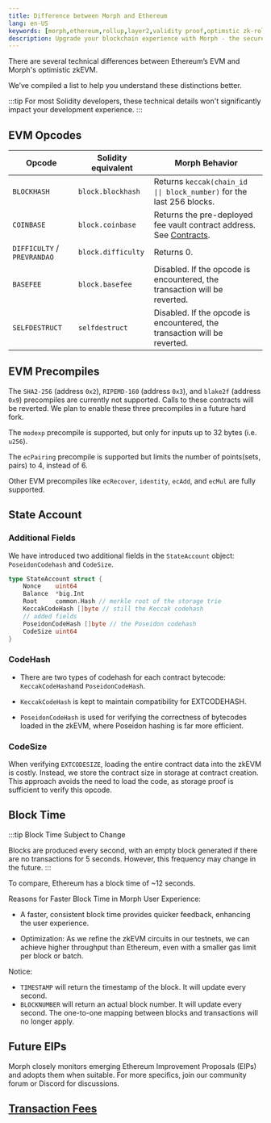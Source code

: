 ```yaml
---
title: Difference between Morph and Ethereum
lang: en-US
keywords: [morph,ethereum,rollup,layer2,validity proof,optimstic zk-rollup]
description: Upgrade your blockchain experience with Morph - the secure decentralized, cost0efficient, and high-performing optimstic zk-rollup solution. Try it now!
---
```



There are several technical differences between Ethereum’s EVM and Morph's optimistic zkEVM.

We’ve compiled a list to help you understand these distinctions better.


:::tip
For most Solidity developers, these technical details won't significantly impact your development experience.
:::

## EVM Opcodes

| Opcode                      | Solidity equivalent | Morph Behavior                                                                                            |
| --------------------------- | ------------------- | ---------------------------------------------------------------------------------------------------------- |
| `BLOCKHASH`                 | `block.blockhash`   | Returns `keccak(chain_id \|\| block_number)` for the last 256 blocks.                                      |
| `COINBASE`                  | `block.coinbase`    | Returns the pre-deployed fee vault contract address. See [Contracts](../../build-on-morph/developer-resources/1-contracts.md). |
| `DIFFICULTY` / `PREVRANDAO` | `block.difficulty`  | Returns 0.                                                                                                 |
| `BASEFEE`                   | `block.basefee`     | Disabled. If the opcode is encountered, the transaction will be reverted.                        |
| `SELFDESTRUCT`              | `selfdestruct`      | Disabled. If the opcode is encountered, the transaction will be reverted.                     |


[^eip1559]: We have currently disabled EIP-1559.
[^willadpot]: Will change to adopt Ethereum’s solution in the future.

## EVM Precompiles

The `SHA2-256` (address `0x2`), `RIPEMD-160` (address `0x3`), and `blake2f` (address `0x9`) precompiles are currently not supported. Calls to these contracts will be reverted. We plan to enable these three precompiles in a future hard fork.


The `modexp` precompile is supported, but only for inputs up to 32 bytes (i.e. `u256`).

The `ecPairing` precompile is supported but limits the number of points(sets, pairs) to 4, instead of 6.

Other EVM precompiles like `ecRecover`, `identity`, `ecAdd`, and `ecMul` are fully supported.


## State Account

### **Additional Fields**

We have introduced two additional fields in the `StateAccount` object: `PoseidonCodehash` and `CodeSize`.

```go
type StateAccount struct {
	Nonce    uint64
	Balance  *big.Int
	Root     common.Hash // merkle root of the storage trie
	KeccakCodeHash []byte // still the Keccak codehash
	// added fields
	PoseidonCodeHash []byte // the Poseidon codehash
	CodeSize uint64
}
```

### **CodeHash**


- There are two types of codehash for each contract bytecode: `KeccakCodeHash`and `PoseidonCodeHash`.

- `KeccakCodeHash` is kept to maintain compatibility for EXTCODEHASH. 

- `PoseidonCodeHash` is used for verifying the correctness of bytecodes loaded in the zkEVM, where Poseidon hashing is far more efficient.

### CodeSize

When verifying `EXTCODESIZE`, loading the entire contract data into the zkEVM is costly. Instead, we store the contract size in storage at contract creation. This approach avoids the need to load the code, as storage proof is sufficient to verify this opcode.



## Block Time
:::tip Block Time Subject to Change

Blocks are produced every second, with an empty block generated if there are no transactions for 5 seconds. However, this frequency may change in the future.
:::

To compare, Ethereum has a block time of ~12 seconds.

Reasons for Faster Block Time in Morph
User Experience: 

- A faster, consistent block time provides quicker feedback, enhancing the user experience.

- Optimization: As we refine the zkEVM circuits in our testnets, we can achieve higher throughput than Ethereum, even with a smaller gas limit per block or batch.


Notice:
- `TIMESTAMP` will return the timestamp of the block. It will update every second.
- `BLOCKNUMBER` will return an actual block number. It will update every second. The one-to-one mapping between blocks and transactions will no longer apply.




<!--
We also introduce the concept of system transactions that are created by the `op-node`, and are used to execute deposits and update the L2's view of L1. They have the following attributes:

- Every block will contain at least one system transaction called the L1 attributes deposited transaction. It will always be the first transaction in the block.
- Some blocks will contain one or more user-deposited transactions.
- All system transactions have an [EIP-2718](https://eips.ethereum.org/EIPS/eip-2718)-compatible transaction type of `0x7E`.
- All system transactions are unsigned, and set their `v`, `r`, and `s` fields to `null`.


:::Warning Known Issue
Some Ethereum client libraries, such as Web3j, cannot parse the `null` signature fields described above. To work around this issue, you will need to manually filter out the system transactions before passing them to the library. 
:::
-->

## Future EIPs

Morph closely monitors emerging Ethereum Improvement Proposals (EIPs) and adopts them when suitable. For more specifics, join our community forum or Discord for discussions.

<!-- ## EVM Target version 

To avoid unexpected behaviors in your contracts, we recommend using ‘london’ as the target version when compiling your smart contracts.

You can read in more details on Shanghai hard fork differences from London on the [Ethereum Execution spec](https://github.com/ethereum/execution-specs/tree/master/network-upgrades/mainnet-upgrades/shanghai.md) and how the new PUSH0 instruction [impacts the Solidity compiler](https://blog.soliditylang.org/2023/05/10/solidity-0.8.20-release-announcement/).
-->

## [Transaction Fees](../../build-on-morph/build-on-morph/4-understand-transaction-cost-on-morph.md)
